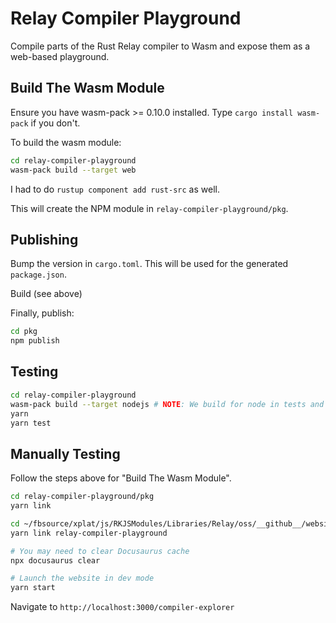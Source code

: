 # Relay Compiler Playground

Compile parts of the Rust Relay compiler to Wasm and expose them as a web-based
playground.

## Build The Wasm Module

Ensure you have wasm-pack >= 0.10.0 installed. Type `cargo install wasm-pack` if you don't.

To build the wasm module:

```bash
cd relay-compiler-playground
wasm-pack build --target web
```

I had to do `rustup component add rust-src` as well.

This will create the NPM module in `relay-compiler-playground/pkg`.

## Publishing

Bump the version in `cargo.toml`. This will be used for the generated
`package.json`.

Build (see above)

Finally, publish:

```bash
cd pkg
npm publish
```

## Testing

```bash
cd relay-compiler-playground
wasm-pack build --target nodejs # NOTE: We build for node in tests and web to publish
yarn
yarn test
```

## Manually Testing

Follow the steps above for "Build The Wasm Module".

```bash
cd relay-compiler-playground/pkg
yarn link

cd ~/fbsource/xplat/js/RKJSModules/Libraries/Relay/oss/__github__/website
yarn link relay-compiler-playground

# You may need to clear Docusaurus cache
npx docusaurus clear

# Launch the website in dev mode
yarn start
```

Navigate to `http://localhost:3000/compiler-explorer`
